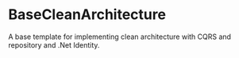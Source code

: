 # BaseCleanArchitecture
A base template for implementing clean architecture with CQRS and repository and .Net Identity.
